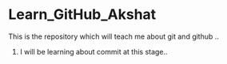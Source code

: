 # Learn_GitHub_Akshat
This is the repository which will teach me about git and github ..
1. I will be learning about commit at this stage..
   
